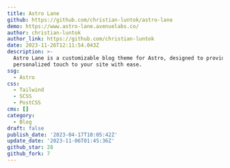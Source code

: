 ```yaml
---
title: Astro Lane
github: https://github.com/christian-luntok/astro-lane
demo: https://www.astro-lane.avenuelabs.co/
author: christian-luntok
author_link: https://github.com/christian-luntok
date: 2023-11-26T12:11:54.043Z
description: >-
  Astro Lane is a customizable blog theme for Astro, designed to provide a
  personalized touch to your site with ease.
ssg:
  - Astro
css:
  - Tailwind
  - SCSS
  - PostCSS
cms: []
category:
  - Blog
draft: false
publish_date: '2023-04-17T10:05:42Z'
update_date: '2023-11-06T01:45:36Z'
github_star: 28
github_fork: 7
---
```

